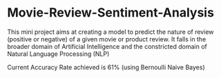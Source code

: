 # Movie-Review-Sentiment-Analysis

This mini project aims at creating a model to predict the nature of review (positive or negative) of a given movie or product review. It falls in the broader domain of Artificial Intelligence and the constricted domain of Natural Language Processing (NLP)

Current Accuracy Rate achieved is 61% (using Bernoulli Naive Bayes)
